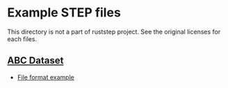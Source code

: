 Example STEP files
===================

This directory is not a part of ruststep project.
See the original licenses for each files.

[ABC Dataset](https://deep-geometry.github.io/abc-dataset/)
------------

- [File format example](./00000050_80d90bfdd2e74e709956122a_step_000.step)
